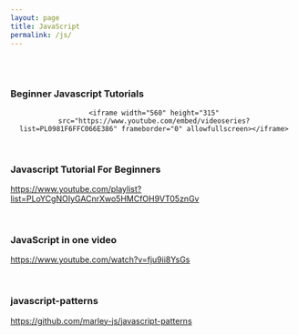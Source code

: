 ```yaml
---
layout: page
title: JavaScript
permalink: /js/
---
```




<br/><br/>

### Beginner Javascript Tutorials

<div align="center">

    <iframe width="560" height="315" src="https://www.youtube.com/embed/videoseries?list=PL0981F6FFC066E386" frameborder="0" allowfullscreen></iframe>

</div>


<br/>

### Javascript Tutorial For Beginners
https://www.youtube.com/playlist?list=PLoYCgNOIyGACnrXwo5HMCfOH9VT05znGv


<br/>

### JavaScript in one video
https://www.youtube.com/watch?v=fju9ii8YsGs


<br/>

### javascript-patterns

https://github.com/marley-js/javascript-patterns
